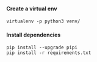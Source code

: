

#### Create a virtual env

```
virtualenv -p python3 venv/
```

#### Install dependencies

```
pip install --upgrade pipi
pip install -r requirements.txt
```